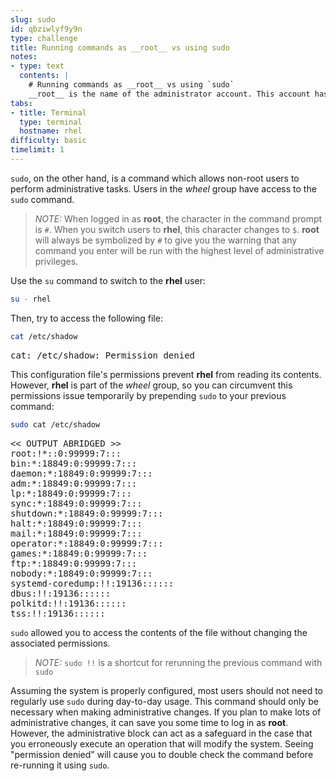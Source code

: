 ```yaml
---
slug: sudo
id: qbziwlyf9y9n
type: challenge
title: Running commands as __root__ vs using sudo
notes:
- type: text
  contents: |
    # Running commands as __root__ vs using `sudo`
    __root__ is the name of the administrator account. This account has the highest amount of control of any account on the system. If a person has the root password, they can access and make changes to any part of the system.
tabs:
- title: Terminal
  type: terminal
  hostname: rhel
difficulty: basic
timelimit: 1
---
```


`sudo`, on the other hand, is a command which allows non-root users to perform administrative tasks. Users in the _wheel_ group have access to the `sudo` command.

>_NOTE:_ When logged in as __root__, the character in the command prompt is `#`. When you switch users to __rhel__, this character changes to `$`. __root__ will always be symbolized by `#` to give you the warning that any command you enter will be run with the highest level of administrative privileges.

Use the `su` command to switch to the __rhel__ user:

```bash
su - rhel
```

Then, try to access the following file:

```bash
cat /etc/shadow
```

<pre class=file>
cat: /etc/shadow: Permission denied
</pre>

This configuration file's permissions prevent __rhel__ from reading its contents. However, __rhel__ is part of the _wheel_ group, so you can circumvent this permissions issue temporarily by prepending `sudo` to your previous command:

```bash
sudo cat /etc/shadow
```

<pre class=file>
<< OUTPUT ABRIDGED >>
root:!*::0:99999:7:::
bin:*:18849:0:99999:7:::
daemon:*:18849:0:99999:7:::
adm:*:18849:0:99999:7:::
lp:*:18849:0:99999:7:::
sync:*:18849:0:99999:7:::
shutdown:*:18849:0:99999:7:::
halt:*:18849:0:99999:7:::
mail:*:18849:0:99999:7:::
operator:*:18849:0:99999:7:::
games:*:18849:0:99999:7:::
ftp:*:18849:0:99999:7:::
nobody:*:18849:0:99999:7:::
systemd-coredump:!!:19136::::::
dbus:!!:19136::::::
polkitd:!!:19136::::::
tss:!!:19136::::::
</pre>

`sudo` allowed you to access the contents of the file without changing the
associated permissions.

>_NOTE:_ `sudo !!` is a shortcut for rerunning the previous command with `sudo`

Assuming the system is properly configured, most users should not need to regularly use `sudo` during day-to-day usage. This command should only be necessary when making administrative changes. If you plan to make lots of administrative changes, it can save you some time to log in as __root__. However, the administrative block can act as a safeguard in the case that you erroneously execute an operation that will modify the system. Seeing "permission denied" will cause you to double check the command before re-running it using `sudo`.
